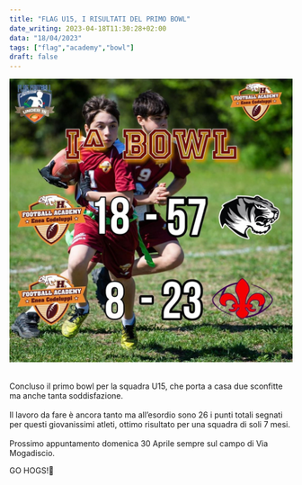 ```yaml
---
title: "FLAG U15, I RISULTATI DEL PRIMO BOWL"
date_writing: 2023-04-18T11:30:28+02:00
data: "18/04/2023"
tags: ["flag","academy","bowl"]
draft: false
---
```


<center>
<img class="articolo" src="../img/2023/flag_u15_risultati_primo_bowl.jpg">
</center>
<br />

Concluso il primo bowl per la squadra U15, che porta a casa due sconfitte ma anche tanta soddisfazione.⁣  
⁣  
Il lavoro da fare è ancora tanto ma all’esordio sono 26 i punti totali segnati per questi giovanissimi atleti, ottimo risultato per una squadra di soli 7 mesi. ⁣  
⁣⁣⁣  
Prossimo appuntamento domenica 30 Aprile sempre sul campo di Via Mogadiscio.  
  
GO HOGS!🏈⁣⁣⁣   

